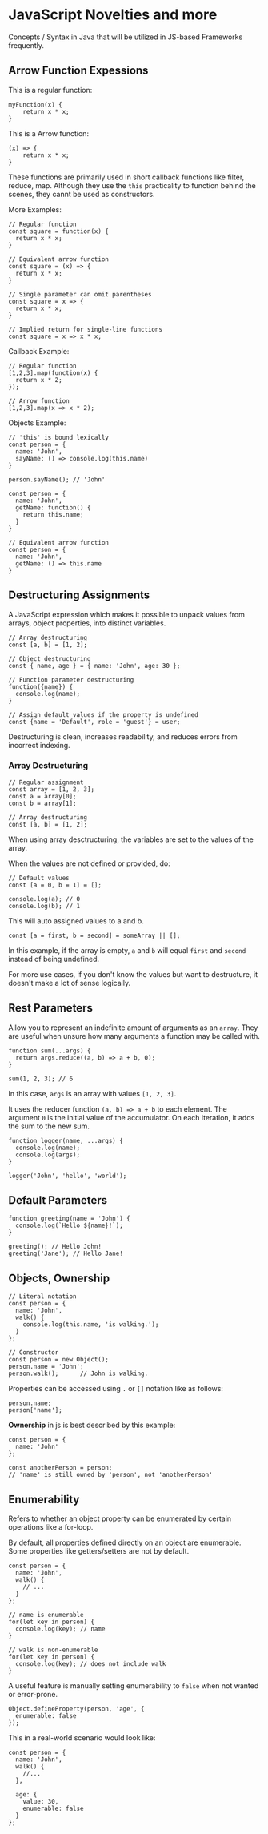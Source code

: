 # JavaScript Novelties and more
Concepts / Syntax in Java that will be utilized in JS-based Frameworks frequently.

## Arrow Function Expessions
This is a regular function:
```
myFunction(x) {
    return x * x;
}
```
This is a Arrow function:
```
(x) => {
    return x * x;
}
```
These functions are primarily used in short callback functions like filter, reduce, map. Although they use the ```this``` practicality to function behind the scenes, they cannt be used as constructors. 

More Examples:
```
// Regular function
const square = function(x) {
  return x * x;
}

// Equivalent arrow function 
const square = (x) => {
  return x * x;
}

// Single parameter can omit parentheses
const square = x => {
  return x * x;
}

// Implied return for single-line functions
const square = x => x * x;
```

Callback Example:
```
// Regular function
[1,2,3].map(function(x) {
  return x * 2;
});

// Arrow function
[1,2,3].map(x => x * 2);
```

Objects Example:
```
// 'this' is bound lexically 
const person = {
  name: 'John',
  sayName: () => console.log(this.name)
}

person.sayName(); // 'John'

const person = {
  name: 'John',
  getName: function() {
    return this.name; 
  }
}

// Equivalent arrow function 
const person = {
  name: 'John',
  getName: () => this.name
}
```

## Destructuring Assignments
A JavaScript expression which makes it possible to unpack values from arrays, object properties, into distinct variables.
```
// Array destructuring
const [a, b] = [1, 2];

// Object destructuring 
const { name, age } = { name: 'John', age: 30 }; 

// Function parameter destructuring
function({name}) {
  console.log(name);
}

// Assign default values if the property is undefined
const {name = 'Default', role = 'guest'} = user;
```
Destructuring is clean, increases readability, and reduces errors from incorrect indexing.

### Array Destructuring
```
// Regular assignment
const array = [1, 2, 3];
const a = array[0]; 
const b = array[1];

// Array destructuring
const [a, b] = [1, 2];
```
When using array desctructuring, the variables are set to the values of the array.

When the values are not defined or provided, do:
```
// Default values 
const [a = 0, b = 1] = [];

console.log(a); // 0 
console.log(b); // 1
```
This will auto assigned values to a and b.

```
const [a = first, b = second] = someArray || [];
```
In this example, if the array is empty, ```a``` and ```b``` will equal ```first``` and ```second``` instead of being undefined.

For more use cases, if you don't know the values but want to destructure, it doesn't make a lot of sense logically.

## Rest Parameters
Allow you to represent an indefinite amount of arguments as an ```array```. They are useful when unsure how many arguments a function may be called with.
```
function sum(...args) {
  return args.reduce((a, b) => a + b, 0);
}

sum(1, 2, 3); // 6
```
In this case, ```args``` is an array with values ```[1, 2, 3]```. 

It uses the reducer function ```(a, b) => a + b``` to each element. The argument ```0``` is the initial value of the accumulator. On each iteration, it adds the sum to the new sum.
```
function logger(name, ...args) {
  console.log(name);
  console.log(args);
}

logger('John', 'hello', 'world');
```

## Default Parameters
```
function greeting(name = 'John') {
  console.log(`Hello ${name}!`);
}

greeting(); // Hello John!
greeting('Jane'); // Hello Jane! 
```

## Objects, Ownership
```
// Literal notation
const person = {
  name: 'John',
  walk() {
    console.log(this.name, 'is walking.'); 
  }
};

// Constructor 
const person = new Object();
person.name = 'John';
person.walk();      // John is walking.
```
Properties can be accessed using ```.``` or ```[]``` notation like as follows:
```
person.name;
person['name']; 
```

**Ownership** in js is best described by this example:
```
const person = {
  name: 'John'
};

const anotherPerson = person;
// 'name' is still owned by 'person', not 'anotherPerson'
```

## Enumerability
Refers to whether an object property can be enumerated by certain operations like a for-loop.

By default, all properties defined directly on an object are enumerable. Some properties like getters/setters are not by default.
```
const person = {
  name: 'John',
  walk() {
    // ...
  }  
};

// name is enumerable
for(let key in person) {
  console.log(key); // name
}

// walk is non-enumerable 
for(let key in person) {
  console.log(key); // does not include walk
}
```

A useful feature is manually setting enumerability to ```false``` when not wanted or error-prone.
```
Object.defineProperty(person, 'age', {
  enumerable: false
});
```
This in a real-world scenario would look like:
```
const person = {
  name: 'John',
  walk() {
    //... 
  },

  age: {
    value: 30,
    enumerable: false
  }
};
```
